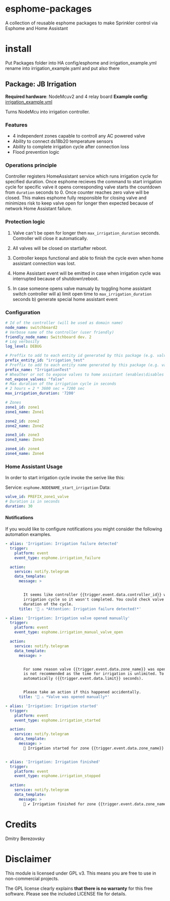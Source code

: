 # esphome-packages
A collection of reusable esphome packages to make Sprinkler control via Esphome and Home Assistant
# install
Put Packages folder  into HA config/esphome and irrigation_example.yml rename into irrigation_example.yaml and put also there

## Package: JB Irrigation

**Required hardware**: NodeMcuv2 and 4 relay board
**Example config**: [irrigation_example.yml](irrigation_example.yml)

Turns NodeMcu into irrigation controller. 

### Features

* 4 independent zones capable to controll any AC powered valve
* Ability to connect  ds18b20 temperature sensors
* Ability to complete irrigation cycle after connection loss
* Flood prevention logic

### Operations principle

Controller registers HomeAssistant service which runs irrigation cycle for specified duration. Once esphome recieves the command to start irrigation cycle for specific valve it opens corresponding  valve starts the countdown from `duration` seconds to 0.  Once counter reaches zero valve will be closed. This makes esphome fully responsible for closing valve and minimizes risk to keep valve open for longer then expected because of network Home Assistant failure.

### Protection logic

1. Valve can't be open for longer then `max_irrigation_duration` seconds. Controller will close it automatically.

1. All valves will be closed on start\after reboot.

1. Controller keeps functional and able to finish the cycle even when home assistant connection was lost.

1. Home Assistant event will be emitted in case when irrigation cycle was interrupted because of shutdown\reboot.

1. In case someone opens valve manualy by toggling home assistant switch controller will a) limit open time to `max_irrigation_duration` seconds b) generate special home assistant event

### Configuration

```yaml
# Id of the controller (will be used as domain name)
node_name: switchboard2
# Verbose name of the controller (user friendly)
friendly_node_name: Switchboard dev. 2
# Log verbosity
log_level: DEBUG

# Preffix to add to each entity id generated by this package (e.g. valve switch)
prefix_entity_id: "irrigation_test"
# Preffix to add to each entity name generated by this package (e.g. valve switch)
prefix_name: "IrrigationTest"
# Wheather or not to expose valves to home assistant (enables\disables manual valve control)
not_expose_valves: "false"
# Max duration of the irrigation cycle in seconds
# 2 hours = 2 * 3600 sec = 7200 sec
max_irrigation_duration: '7200'

# Zones
zone1_id: zone1
zone1_name: Zone1

zone2_id: zone2
zone2_name: Zone2

zone3_id: zone3
zone3_name: Zone3

zone4_id: zone4
zone4_name: Zone4

```

### Home Assistant Usage

In order to start irrigation cycle invoke the serive like this:

Service: `esphome.NODENAME_start_irrigation`
Data:
```yaml
valve_id: PREFIX_zone1_valve
# Duration is in seconds
duration: 30
```

#### Notifications

If you would like to configure notifications you might consider the following automation examples.

```yaml
- alias: 'Irrigation: Irrigation failure detected'
  trigger:
    platform: event
    event_type: esphome.irrigation_failure

  action:
    service: notify.telegram
    data_template:
      message: >


        It seems like controller {{trigger.event.data.controller_id}} was interrupted\rebooted during
        irrigation cycle so it wasn't completed. You could check valve state history to identify actual
        duration of the cycle.
      title: '🌊 ⚠️ *Attention: Irrigation failure detected!*'

- alias: 'Irrigation: Irrigation valve opened manually'
  trigger:
    platform: event
    event_type: esphome.irrigation_manual_valve_open

  action:
    service: notify.telegram
    data_template:
      message: >


        For some reason valve {{trigger.event.data.zone_name}} was opened manually. This is dangerous and generally
        is not recommended as the time for irrigation is unlimited. To prevent flood controller applied time limit
        automatically ({{trigger.event.data.limit}} seconds).


        Please take an action if this happened accidentally.
      title: '🌊 ⚠️ *Valve was opened manually*'

- alias: 'Irrigation: Irrigation started'
  trigger:
    platform: event
    event_type: esphome.irrigation_started

  action:
    service: notify.telegram
    data_template:
      message: >
        🌊 Irrigation started for zone {{trigger.event.data.zone_name}}


- alias: 'Irrigation: Irrigation finished'
  trigger:
    platform: event
    event_type: esphome.irrigation_stopped

  action:
    service: notify.telegram
    data_template:
      message: >
        🌊 ✔️ Irrigation finished for zone {{trigger.event.data.zone_name}}
```

# Credits
Dmitry Berezovsky

# Disclaimer
This module is licensed under GPL v3. This means you are free to use in non-commercial projects.

The GPL license clearly explains **that there is no warranty** for this free software. Please see the included LICENSE file for details.

